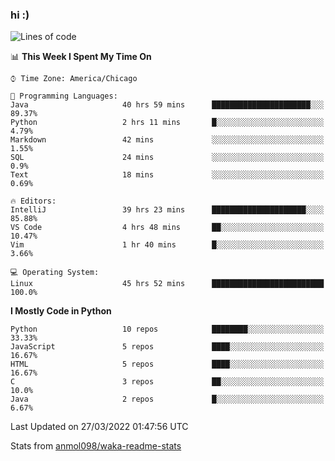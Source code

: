 ### hi :)

<!--START_SECTION:waka-->
![Lines of code](https://img.shields.io/badge/From%20Hello%20World%20I%27ve%20Written-481%20Thousand%20lines%20of%20code-blue)

📊 **This Week I Spent My Time On** 

```text
⌚︎ Time Zone: America/Chicago

💬 Programming Languages: 
Java                     40 hrs 59 mins      ██████████████████████░░░   89.37% 
Python                   2 hrs 11 mins       █░░░░░░░░░░░░░░░░░░░░░░░░   4.79% 
Markdown                 42 mins             ░░░░░░░░░░░░░░░░░░░░░░░░░   1.55% 
SQL                      24 mins             ░░░░░░░░░░░░░░░░░░░░░░░░░   0.9% 
Text                     18 mins             ░░░░░░░░░░░░░░░░░░░░░░░░░   0.69%

🔥 Editors: 
IntelliJ                 39 hrs 23 mins      █████████████████████░░░░   85.88% 
VS Code                  4 hrs 48 mins       ██░░░░░░░░░░░░░░░░░░░░░░░   10.47% 
Vim                      1 hr 40 mins        █░░░░░░░░░░░░░░░░░░░░░░░░   3.66%

💻 Operating System: 
Linux                    45 hrs 52 mins      █████████████████████████   100.0%

```

**I Mostly Code in Python** 

```text
Python                   10 repos            ████████░░░░░░░░░░░░░░░░░   33.33% 
JavaScript               5 repos             ████░░░░░░░░░░░░░░░░░░░░░   16.67% 
HTML                     5 repos             ████░░░░░░░░░░░░░░░░░░░░░   16.67% 
C                        3 repos             ██░░░░░░░░░░░░░░░░░░░░░░░   10.0% 
Java                     2 repos             █░░░░░░░░░░░░░░░░░░░░░░░░   6.67%

```



 Last Updated on 27/03/2022 01:47:56 UTC
<!--END_SECTION:waka-->

Stats from [anmol098/waka-readme-stats](https://github.com/anmol098/waka-readme-stats)